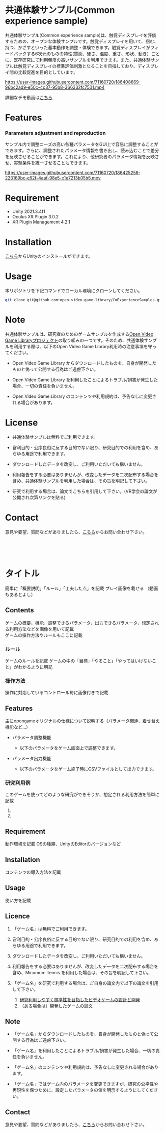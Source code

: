 # 共通体験サンプル(Common experience sample)

共通体験サンプル(Common experience sample)は、触覚ディスプレイを評価するための、オープンな体験サンプルです。触覚ディスプレイを用いて、掴む、持つ、かざすといった基本動作を調整・体験できます。触覚ディスプレイがフィードバックする6次元のものの特性(質感、硬さ、温度、重さ、形状、動き）ごとに、既存研究にて利用頻度の高いサンプルを利用できます。また、共通体験サンプルは触覚ディスプレイの標準評価刺激となることを目指しており、ディスプレイ間の比較促進を目的としています。

 

https://user-images.githubusercontent.com/71160720/186408669-96bc2ad9-e50c-4c37-95b8-366332fc7501.mp4

詳細なデモ動画は[こちら](https://youtu.be/rpPS4GljZfw)

 
# Features

### Parameters adjustment and reproduction
サンプル内で調整ニーズの高い各種パラメータをGUI上で容易に調整することができます。さらに、調整されたパラメータ情報を書き出し、読み込むことで差分を反映させることができます。これにより、他研究者のパラメータ情報を反映させ、実験条件を統一させることもできます。


https://user-images.githubusercontent.com/71160720/186425256-223169bc-e52f-4aaf-98e5-c1e7213b05b5.mov




# Requirement
 
* Unity 2021.3.4f1
* Oculus XR Plugin 3.0.2
* XR Plugin Management 4.2.1
 
# Installation
 
[こちら](https://unity3d.com/jp/get-unity/download/archive)からUnityのインストールができます。

 
# Usage
 
本リポジトリを下記コマンドでローカル環境にクローンしてください。

```bash
git clone git@github.com:open-video-game-library/CoExperienceSamples.git
```

 
# Note

共通体験サンプルは、研究者のためのゲームサンプルを作成する[Open Video Game Libraryプロジェクト](https://open-video-game-library.github.io/info/)の取り組みの一つです。そのため、共通体験サンプルを利用する際は、以下のOpen Video Game Library利用時の注意事項を守ってください。
 
* Open Video Game Library からダウンロードしたものを、自身が開発したものと偽って公開する行為はご遠慮下さい。

* Open Video Game Library を利用したことによるトラブル/損害が発生した場合、一切の責任を負いません。

* Open Video Game Library のコンテンツや利用規約は、予告なしに変更される場合があります。
 

# License
* 共通体験サンプルは無料でご利用できます。

* 営利目的・公序良俗に反する目的でない限り、研究目的での利用を含め、あらゆる用途で利用できます。

* ダウンロードしたデータを改変し、ご利用いただいても構いません。

* 利用報告をする必要はありませんが、改変したデータを二次配布する場合を含め、共通体験サンプルを利用した場合は、その旨を明記して下さい。

* 研究で利用する場合は、論文でこちらを引用して下さい。(VR学会の論文が公開され次第リンクを貼る)
 

# Contact
意見や要望、質問などがありましたら、[こちら](https://open-video-game-library.github.io/info/contact/)からお問い合わせ下さい。

<br>
<br>
<br>

# タイトル

簡単に「概要説明」「ルール」「工夫した点」を記載
プレイ画像を載せる
（動画もあるとよし）

## Contents

ゲームの概要，機能，調整できるパラメータ，出力できるパラメータ，想定される利用方法などを画像を用いて記載  
ゲームの操作方法やルールもここに記載

### ルール

ゲームのルールを記載
ゲームの中の「目標」「やること」「やってはいけないこと」がわかるように明記

### 操作方法

操作に対応しているコントロール毎に画像付きで記載

## Features

主にopengameオリジナルの仕様について説明する（パラメータ関連、着せ替え機能など…）

- パラメータ調整機能

	- 以下のパラメータをゲーム画面上で調整できます。
	
		

- パラメータ出力機能

	- 以下のパラメータをゲーム終了時にCSVファイルとして出力できます。
	
		

### 研究利用例

このゲームを使ってどのような研究ができそうか、想定される利用方法を簡単に記載

1. 
2. 

## Requirement

動作環境を記載
OSの種類、UnityのEditorのバージョンなど

## Installation

コンテンツの導入方法を記載

## Usage

使い方を記載

## Licence

1. 「ゲーム名」は無料でご利用できます。

2. 営利目的・公序良俗に反する目的でない限り、研究目的での利用を含め、あらゆる用途で利用できます。

3. ダウンロードしたデータを改変し、ご利用いただいても構いません。

4. 利用報告をする必要はありませんが、改変したデータを二次配布する場合を含め、Minumum Tennis を利用した場合は、その旨を明記して下さい。

5. 「ゲーム名」を研究で利用する場合は、ご自身の論文内で以下の論文を引用して下さい。
    1. [研究利用しやすく標準性を目指したビデオゲームの設計と開発](http://id.nii.ac.jp/1001/00212465/)
    2. （ある場合は）開発したゲームの論文

## Note

-  「ゲーム名」からダウンロードしたものを、自身が開発したものと偽って公開する行為はご遠慮下さい。

-  「ゲーム名」を利用したことによるトラブル/損害が発生した場合、一切の責任を負いません。

-  「ゲーム名」のコンテンツや利用規約は、予告なしに変更される場合があります。

-  「ゲーム名」ではゲーム内のパラメータを変更できますが、研究の公平性や再現性を保つために、設定したパラメータの値を明示するようにしてください。

## Contact

意見や要望、質問などがありましたら、[こちら](https://open-video-game-library.github.io/info/contact/)からお問い合わせ下さい。


